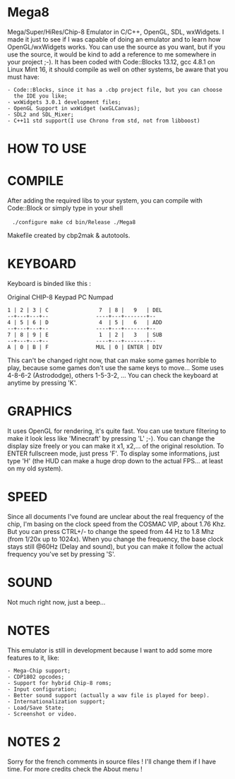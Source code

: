 Mega8
=====

Mega/Super/HiRes/Chip-8 Emulator in C/C++, OpenGL, SDL, wxWidgets.
I made it just to see if I was capable of doing an emulator and to learn how
OpenGL/wxWidgets works. You can use the source as you want, but if you use the source,
it would be kind to add a reference to me somewhere in your project ;-). It has been coded
with Code::Blocks 13.12, gcc 4.8.1 on Linux Mint 16, it should compile as well
on other systems, be aware that you must have:

    - Code::Blocks, since it has a .cbp project file, but you can choose
      the IDE you like;
    - wxWidgets 3.0.1 development files;
    - OpenGL Support in wxWidget (wxGLCanvas);
    - SDL2 and SDL_Mixer;
    - C++11 std support(I use Chrono from std, not from libboost)

HOW TO USE
==========

COMPILE
=======

After adding the required libs to your system, you can compile with Code::Block or simply
type in your shell

`
`
`
./configure
make
cd bin/Release
./Mega8
`
`
`

Makefile created by cbp2mak & autotools.

KEYBOARD
========

Keyboard is binded like this :

Original CHIP-8 Keypad              PC Numpad

    1 | 2 | 3 | C                7  | 8 |   9   | DEL
    --+---+---+--               ----+---+-------+--
    4 | 5 | 6 | D                4  | 5 |   6   | ADD
    --+---+---+--               ----+---+-------+--
    7 | 8 | 9 | E                1  | 2 |   3   | SUB
    --+---+---+--               ----+---+-------+--
    A | 0 | B | F               MUL | 0 | ENTER | DIV

This can't be changed right now, that can make
some games horrible to play, because some games don't use the same
keys to move... Some uses 4-8-6-2 (Astrododge), others 1-5-3-2, ...
You can check the keyboard at anytime by pressing 'K'.

GRAPHICS
========

It uses OpenGL for rendering, it's quite fast. You can use texture filtering
to make it look less like 'Minecraft' by pressing 'L' ;-).
You can change the display size freely or you can make it x1, x2,... of the
original resolution.
To ENTER fullscreen mode, just press 'F'.
To display some informations, just type 'H' (the HUD can make a huge drop down
to the actual FPS... at least on my old system).

SPEED
=====

Since all documents I've found are unclear about the real frequency of the chip,
I'm basing on the clock speed from the COSMAC VIP, about 1.76 Khz.
But you can press CTRL+/- to change the speed from 44 Hz to 1.8 Mhz (from 1/20x up to 1024x).
When you change the frequency, the base clock stays still @60Hz (Delay and sound),
but you can make it follow the actual frequency you've set by pressing 'S'.

SOUND
=====

Not much right now, just a beep...

NOTES
=====

This emulator is still in development because I want to add some
more features to it, like:

    - Mega-Chip support;
    - CDP1802 opcodes;
    - Support for hybrid Chip-8 roms;
    - Input configuration;
    - Better sound support (actually a wav file is played for beep).
    - Internationalization support;
    - Load/Save State;
    - Screenshot or video.

NOTES 2
=======

Sorry for the french comments in source files ! I'll change them if I have time.
For more credits check the About menu !
